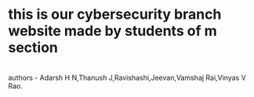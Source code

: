 # this is our cybersecurity branch website made by students of m section
<br>
authors - Adarsh H N,Thanush J,Ravishashi,Jeevan,Vamshaj Rai,Vinyas V Rao.
